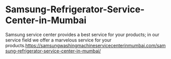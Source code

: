 # Samsung-Refrigerator-Service-Center-in-Mumbai
Samsung service center provides a best service for your products; in our service field we offer a marvelous service for your products.https://samsungwashingmachineservicecenterinmumbai.com/samsung-refrigerator-service-center-in-mumbai/
